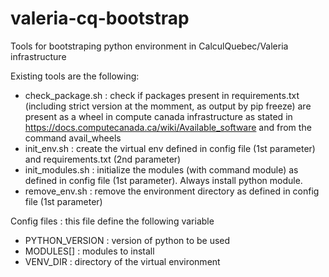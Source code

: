 # valeria-cq-bootstrap
Tools for bootstraping python environment in CalculQuebec/Valeria infrastructure

Existing tools are the following:
- check_package.sh : check if packages present in requirements.txt (including strict version at the momment, as output by pip freeze) are present as a wheel in compute canada infrastructure as stated in https://docs.computecanada.ca/wiki/Available_software and from the command avail_wheels
- init_env.sh : create the virtual env defined in config file (1st parameter) and requirements.txt (2nd parameter)
- init_modules.sh : initialize the modules (with command module) as defined in config file (1st parameter). Always install python module.
- remove_env.sh : remove the environment directory as defined in config file (1st parameter)

Config files :  this file define the following variable
- PYTHON_VERSION : version of python to be used 
- MODULES[] : modules to install 
- VENV_DIR : directory of the virtual environment
